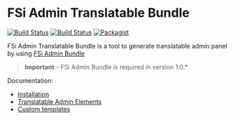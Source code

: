 # FSi Admin Translatable Bundle

[![Build Status](https://img.shields.io/travis/fsi-open/admin-translatable-bundle/master.svg)](https://travis-ci.org/fsi-open/admin-translatable-bundle)
[![Build Status](https://img.shields.io/travis/fsi-open/admin-translatable-bundle/1.0.svg)](https://travis-ci.org/fsi-open/admin-translatable-bundle)
[![Packagist](https://img.shields.io/packagist/v/fsi/admin-translatable-bundle.svg)](https://packagist.org/packages/fsi/admin-translatable-bundle)

FSi Admin Translatable Bundle is a tool to generate translatable admin panel by using [FSi Admin Bundle](https://github.com/fsi-open/admin-bundle)

> **Important** - FSi Admin Bundle is required in version 1.0.*

Documentation:

- [Installation](Resources/doc/installation.md)
- [Translatable Admin Elements](Resources/doc/admin_element.md)
- [Custom templates](Resources/doc/templates.md)
